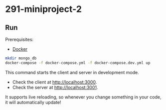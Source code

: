 # 291-miniproject-2

## Run

Prerequisites:

- [Docker](https://www.docker.com/products/docker-desktop)

```bash
mkdir mongo_db
docker-compose -f docker-compose.yml -f docker-compose.dev.yml up
```

This command starts the client and server in development mode.

- Check the client at [http://localhost:3000](http://localhost:3000).
- Check the server at [http://localhost:3001](http://localhost:3001).

It supports live reloading, so whenever you change something in your code, it will automatically update!
